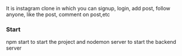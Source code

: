 It is instagram clone in which you can signup, login, add post, follow anyone, like the post, comment on post,etc

### Start
npm start to start the project and nodemon server to start the backend server
